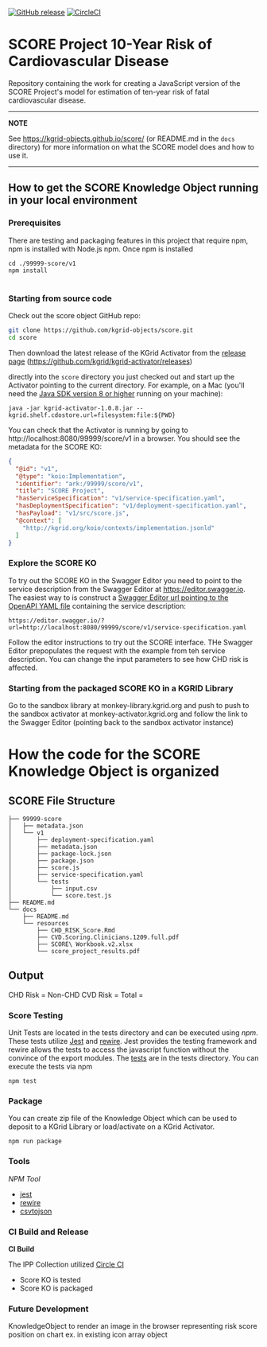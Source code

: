 <!-- https://github.com/kgrid-objects/score
Intended Use: exploring/updating code that implements this model
KGrid Personas: Developer 
-->

[![GitHub release](https://img.shields.io/github/release/kgrid-objects/score.svg)](https://github.com/kgrid-objects/score/releases/)
[![CircleCI](https://circleci.com/gh/kgrid-objects/score.svg?style=svg)](https://circleci.com/gh/kgrid-objects/score)

# SCORE Project 10-Year Risk of Cardiovascular Disease
Repository containing the work for creating a JavaScript version of the SCORE Project's model for estimation of ten-year risk of fatal cardiovascular disease.

---
**NOTE**

See https://kgrid-objects.github.io/score/ (or README.md in the `docs` directory) for more information on what the SCORE model does and how to use it.

----

## How to get the SCORE Knowledge Object running in your local environment

### Prerequisites
There are testing and packaging features in this project that require npm, npm is installed with Node.js npm. 
  Once npm is installed
  
  ```
  cd ./99999-score/v1
  npm install
  ```

#

### Starting from source code

Check out the score object GitHub repo:

```bash
git clone https://github.com/kgrid-objects/score.git
cd score
```

Then download the latest release of the KGrid Activator from the [release page](https://github.com/kgrid/kgrid-activator/releases) (https://github.com/kgrid/kgrid-activator/releases)

directly into the `score` directory you just checked out and start up the Activator pointing to the current directory. For example, on a Mac (you'll need the [Java SDK version 8 or higher](https://www.oracle.com/technetwork/java/javase/downloads/jdk8-downloads-2133151.html) running on your machine):

```
java -jar kgrid-activator-1.0.8.jar --kgrid.shelf.cdostore.url=filesystem:file:${PWD}
```
You can check that the Activator is running by going to http://localhost:8080/99999/score/v1 in a browser. You should see the metadata for the SCORE KO:

```json
{
  "@id": "v1",
  "@type": "koio:Implementation",
  "identifier": "ark:/99999/score/v1",
  "title": "SCORE Project",
  "hasServiceSpecification": "v1/service-specification.yaml",
  "hasDeploymentSpecification": "v1/deployment-specification.yaml",
  "hasPayload": "v1/src/score.js",
  "@context": [
    "http://kgrid.org/koio/contexts/implementation.jsonld"
  ]
}
```

### Explore the SCORE KO

To try out the SCORE KO in the Swagger Editor you need to point to the service description from the Swagger Editor at https://editor.swagger.io. The easiest way to is construct a [Swagger Editor url pointing to the OpenAPI YAML file](https://editor.swagger.io/?url=http://localhost:8080/99999/score/v1/service-specification.yaml) containing the service description:

```
https://editor.swagger.io/?url=http://localhost:8080/99999/score/v1/service-specification.yaml
```

Follow the editor instructions to try out the SCORE interface. THe Swagger Editor prepopulates the request with the example from teh service description. You can change the input parameters to see how CHD risk is affected.

### Starting from the packaged SCORE KO in a KGRID Library

Go to the sandbox library at monkey-library.kgrid.org and push to push to the sandbox activator at monkey-activator.kgrid.org and follow the link to the Swagger Editor (pointing back to the sandbox activator instance)


# How the code for the SCORE Knowledge Object is organized
        
## SCORE File Structure

```
├── 99999-score
│   ├── metadata.json
│   └── v1
│       ├── deployment-specification.yaml
│       ├── metadata.json
│       ├── package-lock.json
│       ├── package.json
│       ├── score.js
│       ├── service-specification.yaml
│       └── tests
│           ├── input.csv
│           └── score.test.js
├── README.md
└── docs
    ├── README.md
    └── resources
        ├── CHD_RISK_Score.Rmd
        ├── CVD.Scoring.Clinicians.1209.full.pdf
        ├── SCORE\ Workbook.v2.xlsx
        └── score_project_results.pdf

```

## Output

CHD Risk = 
Non-CHD CVD Risk = 
Total = 


### Score Testing

Unit Tests are located in the tests directory and can be executed using _npm_.  These tests utilize
[Jest](https://jestjs.io/) and  [rewire](https://github.com/jhnns/rewire). Jest provides the testing
framework and rewire allows the tests to access the javascript function without the
convince of the export modules.  The [tests](../99999-score/v1/tests) are in
the tests directory.  You can execute the tests via npm

```
npm test
```

### Package

You can create zip file of the Knowledge Object which can be used to deposit to a KGrid
Library or load/activate on a KGrid Activator.

```
npm run package
```

### Tools

*NPM Tool*

* [jest](https://jestjs.io/)
* [rewire](https://github.com/jhnns/rewire)
* [csvtojson](https://www.npmjs.com/package/csvtojson#parameters)

### CI Build and Release
**CI Build**

The IPP Collection utilized [Circle CI](https://circleci.com/gh/kgrid-objects/score)
- Score KO is tested 
- Score KO is packaged 


### Future Development

KnowledgeObject to render an image in the browser representing risk score position on chart
ex. in existing icon array object
